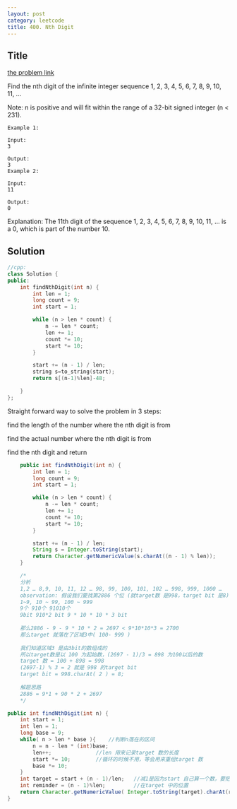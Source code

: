 ```yaml
---
layout: post
category: leetcode
title: 400. Nth Digit
---
```

## Title
[the problem link](https://leetcode.com/problems/nth-digit/description/)

Find the nth digit of the infinite integer sequence 1, 2, 3, 4, 5, 6, 7, 8, 9, 10, 11, ...

Note:
n is positive and will fit within the range of a 32-bit signed integer (n < 231).

	Example 1:
	
	Input:
	3
	
	Output:
	3
	Example 2:
	
	Input:
	11
	
	Output:
	0

Explanation:
The 11th digit of the sequence 1, 2, 3, 4, 5, 6, 7, 8, 9, 10, 11, ... is a 0, which is part of the number 10.

## Solution
```c++
//cpp:
class Solution {
public:
	int findNthDigit(int n) {
		int len = 1;
		long count = 9;
		int start = 1;

		while (n > len * count) {
			n -= len * count;
			len += 1;
			count *= 10;
			start *= 10;
		}

		start += (n - 1) / len;
        string s=to_string(start);
        return s[(n-1)%len]-48;

	}
};
```

Straight forward way to solve the problem in 3 steps:

find the length of the number where the nth digit is from

find the actual number where the nth digit is from

find the nth digit and return
```java
	public int findNthDigit(int n) {
		int len = 1;
		long count = 9;
		int start = 1;

		while (n > len * count) {
			n -= len * count;
			len += 1;
			count *= 10;
			start *= 10;
		}

		start += (n - 1) / len;
		String s = Integer.toString(start);
		return Character.getNumericValue(s.charAt((n - 1) % len));
	}

```


```java
	/*
	分析
	1,2 … 8,9, 10, 11, 12 … 98, 99, 100, 101, 102 … 998, 999, 1000 …
	observation: 假设我们要找第2886 个位 (就target数 是998，target bit 是8)
	1~9, 10 ~ 99, 100 ~ 999
	9个 910个 91010个
	9bit 910*2 bit 9 * 10 * 10 * 3 bit
	
	那么2886 - 9 - 9 * 10 * 2 = 2697 < 9*10*10*3 = 2700
	那么target 就落在了区域3中( 100- 999 )
	
	我们知道区域3 是由3bit的数组成的
	所以target数是以 100 为起始数，(2697 - 1)/3 = 898 为100以后的数
	target 数 = 100 + 898 = 998
	(2697-1) % 3 = 2 就是 998 的target bit 
	target bit = 998.charAt( 2 ) = 8;
	
	解题思路
	2886 = 9*1 + 90 * 2 + 2697
	*/

public int findNthDigit(int n) {
    int start = 1;
    int len = 1;
    long base = 9;
    while( n > len * base ){    //判断n落在的区间
        n = n - len * (int)base;     
        len++;              //len 用来记录target 数的长度
        start *= 10;        //循环的时候不用，等会用来重组target 数
        base *= 10;
    }
    int target = start + (n - 1)/len;   //减1是因为start 自己算一个数，要把start 从计算中抠掉
    int reminder = (n - 1)%len;         //在target 中的位置
    return Character.getNumericValue( Integer.toString(target).charAt(reminder) );
}
```